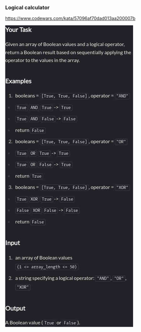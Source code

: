 ### Logical calculator

https://www.codewars.com/kata/57096af70dad013aa200007b

![description](./description.jpg "Description")
